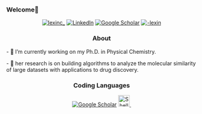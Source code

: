 ### Welcome👋


<p align="center">
<a href="https://twitter.com/lexinc_"><img alt="lexinc_" src="https://img.shields.io/badge/Twitter-1DA1F2?style=for-the-badge&logo=twitter&logoColor=white"></a> <a href="https://www.linkedin.com/in/lexinc/"><img alt="LinkedIn" src="https://img.shields.io/badge/LinkedIn-0077B5?style=for-the-badge&logo=linkedin&logoColor=white"></a>
<a href="https://scholar.google.com/citations?user=eQoWP6oAAAAJ&hl=en"><img alt="Google Scholar" src="https://img.shields.io/badge/-Google%20Scholar-4285F4?logo=google-scholar&logoColor=white&style=for-the-badge"></a>
<a href="http://vsco.co/-lexin"><img alt="-lexin" src="https://img.shields.io/static/v1?style=for-the-badge&message=VSCO&color=000000&logo=VSCO&logoColor=FFFFFF&label="></a>
<br/>
<h3 align="center">
    <p>About</p>
    </h3>
<p> - 🧪 I’m currently working on my Ph.D. in Physical Chemistry.<p/>
<p> - 🌱 her research is on building algorithms to analyze the molecular similarity of large datasets with applications to drug discovery. <p/>

<h3 align="center">
    <p>Coding Languages</p>
    </h3>
    <p align="center">
<a href="#"><img alt="Google Scholar" src="https://img.shields.io/badge/Python-3776AB?style=for-the-badge&logo=python&logoColor=white"></a>
<a href="#"><img src="https://img.shields.io/badge/shell_script-%23121011.svg?style=for-the-badge&logo=gnu-bash&logoColor=white" height="30" alt="Shell Script" />&nbsp;</a>
